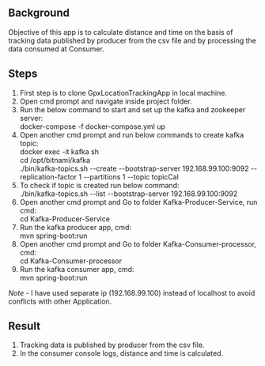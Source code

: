<h2>Background</h2>

Objective of this app is to calculate distance and time on the basis of tracking data published by producer from the csv file and by processing the data consumed at Consumer.

<h2>Steps</h2>

1. First step is to clone GpxLocationTrackingApp in local machine.<br>
2. Open cmd prompt and navigate inside project folder.<br>
3. Run the below command to start and set up the kafka and zookeeper server:<br>
    docker-compose -f docker-compose.yml up<br>
4. Open another cmd prompt and run below commands to create kafka topic:<br>
    docker exec -it kafka sh<br>
    cd /opt/bitnami/kafka<br>
    ./bin/kafka-topics.sh --create --bootstrap-server 192.168.99.100:9092 --replication-factor 1 --partitions 1 --topic topicCal<br>
5. To check if topic is created run below command:<br>
    ./bin/kafka-topics.sh --list --bootstrap-server 192.168.99.100:9092<br>
6. Open another cmd prompt and Go to folder Kafka-Producer-Service, run cmd:<br>
    cd Kafka-Producer-Service<br>
7. Run the kafka producer app, cmd: <br>
    mvn spring-boot:run<br>
8. Open another cmd prompt and Go to folder Kafka-Consumer-processor, cmd: <br>
    cd Kafka-Consumer-processor<br>
9. Run the kafka consumer app, cmd:<br>
    mvn spring-boot:run<br>

*Note* - I have used separate ip (192.168.99.100) instead of localhost to avoid conflicts with other Application.

<h2>Result</h2>

1. Tracking data is published by producer from the csv file.<br>
2. In the consumer console logs, distance and time is calculated.<br>
